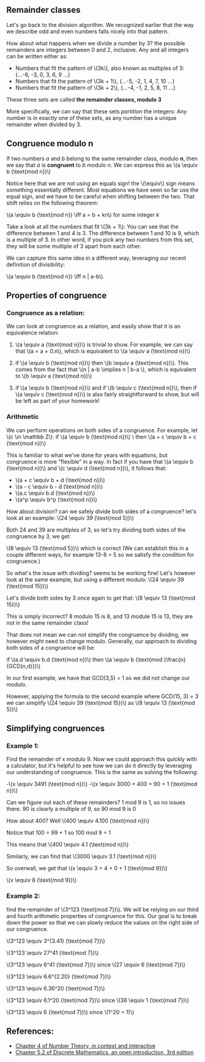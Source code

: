 ## Remainder classes

Let's go back to the division algorithm. We recognized earlier that the way we describe odd and even numbers falls nicely into that pattern.

How about what happens when we divide a number by 3? the possible remainders are integers between 0 and 2, inclusive. Any and all integers can be written either as:

- Numbers that fit the pattern of \\(3k\\), also known as multiples of 3:  {...-6, -3, 0, 3, 6, 9 ...}
- Numbers that fit the pattern of \\(3k + 1\\), {...-5, -2, 1, 4, 7, 10 ...}
- Numbers that fit the pattern of \\(3k + 2\\), {...-4, -1, 2, 5, 8, 11 ...}

These three sets are called **the remainder classes, modulo 3**

More specifically, we can say that these sets *partition* the integers: Any number is in exactly one of these sets, as any number has a unique remainder when divided by 3.

## Congruence modulo n

If two numbers *a* and *b* belong to the same remainder class, modulo **n**, then we say that *a* is **congruent** to *b* modulo *n*. We can express this as \\(a \equiv b (\text{mod n})\\)

Notice here that we are not using an equals sign! the \\(\equiv\\) sign means something essentially different. Most equations we have seen so far use the equal sign, and we have to be careful when shifting between the two. That shift relies on the following theorem:

\\(a \equiv b (\text{mod n}) \iff a = b + kn\\) for some integer *k*

Take a look at all the numbers that fit \\(3k + 1\\): You can see that the difference between 1 and 4 is 3. The difference between 1 and 10 is 9, which is a multiple of 3. In other word, if you pick any two numbers from this set, they will be some multiple of 3 apart from each other.

We can capture this same idea in a different way, leveraging our recent definition of divisibility:

\\(a \equiv b (\text{mod n}) \iff n | a-b\\). 


## Properties of congruence

### Congruence as a relation:
We can look at congruence as a relation, and easily show that it is an equivalence relation:

1. \\(a \equiv a (\text{mod n})\\) is trivial to show. For example, we can say that \\(a = a + 0.n\\), which is equivalent to \\(a \equiv a (\text{mod n})\\)

2. if \\(a \equiv b (\text{mod n})\\) then \\(b \equiv a (\text{mod n})\\). This comes from the fact that \\(n | a-b \implies n | b-a \\), which is equivalent to \\(b \equiv a (\text{mod n})\\)

3. if \\(a \equiv b (\text{mod n})\\) and if \\(b \equiv c (\text{mod n})\\), then if \\(a \equiv c (\text{mod n})\\) is also fairly straightforward to show, but will be left as part of your homework!

### Arithmetic

We can perform operations on both sides of a congruence. For example, let \\(c \in \mathbb Z\\): if \\(a \equiv b (\text{mod n})\\) \\ then \\(a + c \equiv b + c (\text{mod n})\\)

This is familiar to what we've done for years with equations, but congruence is more "flexible" in a way. In fact if you have that \\(a \equiv b (\text{mod n})\\) and \\(c \equiv d (\text{mod n})\\), it follows that:

- \\(a + c \equiv b + d (\text{mod n})\\)
- \\(a - c \equiv b - d (\text{mod n})\\)
- \\(a.c \equiv b.d (\text{mod n})\\)
- \\(a^p \equiv b^p (\text{mod n})\\)

How about division? can we safely divide both sides of a congruence? let's look at an example: \\(24 \equiv 39 (\text{mod 5})\\) 

Both 24 and 39 are multiples of 3, so let's try dividing both sides of the congruence by 3, we get:

\\(8 \equiv 13 (\text{mod 5})\\) which is correct (We can establish this in a couple different ways, for example 13-8 = 5 so we satisfy the condition for congruence.)

So what's the issue with dividing? seems to be working fine! Let's however look at the same example, but using a different modulo: \\(24 \equiv 39 (\text{mod 15})\\)

Let's divide both sides by 3 once again to get that: \\(8 \equiv 13 (\text{mod 15})\\) 

This is simply incorrect? 8 modulo 15 is 8, and 13 module 15 is 13, they are not in the same remainder class!

That does not mean we can not simplify the congruence by dividing, we however *might* need to change modulo. Generally, our approach to dividing both sides of a congruence will be:

if \\(a.d \equiv b.d (\text{mod n})\\) then \\(a \equiv b (\text{mod }\frac{n}{GCD(n,d)})\\)

In our first example, we have that GCD(3,5) = 1 so we did not change our modulo. 

However, applying the formula to the second example where GCD(15, 3) = 3 we can simplify \\(24 \equiv 39 (\text{mod 15})\\) as \\(8 \equiv 13 (\text{mod 5})\\)

## Simplifying congruences

### Example 1:
Find the remainder of x modulo 9. Now we could approach this quickly with a calculator, but it's helpful to see how we can do it directly by leveraging our understanding of congruence. This is the same as solving the following:

-\\(x \equiv 3491 (\text{mod n})\\)
-\\(x \equiv 3000 + 400 + 90 + 1 (\text{mod n})\\)

Can we figure out each of these remainders? 1 mod 9 is 1, so no issues there. 90 is clearly a multiple of 9, so 90 mod 9 is 0

How about 400? Well \\(400 \equiv 4.100 (\text{mod n})\\)

Notice that 100 = 99 + 1 so 100 mod 9 = 1

This means that \\(400 \equiv 4.1 (\text{mod n})\\)

Similarly, we can find that \\(3000 \equiv 3.1 (\text{mod n})\\)

So overwall, we get that \\(x \equiv 3 + 4 + 0 + 1 (\text{mod 9})\\)

\\(x \equiv 8 (\text{mod 9})\\)
### Example 2:
find the remainder of \\(3^123 (\text{mod 7})\\). We will be relying on our third and fourth arithmetic properties of congruence for this. Our goal is to break down the power so that we can slowly reduce the values on the right side of our congruence. 

\\(3^123 \equiv 3^{3.41} (\text{mod 7})\\)

\\(3^123 \equiv 27^41 (\text{mod 7})\\)

\\(3^123 \equiv 6^41 (\text{mod 7})\\) since \\(27 \equiv 6 (\text{mod 7})\\)

\\(3^123 \equiv 6.6^{2.20} (\text{mod 7})\\)

\\(3^123 \equiv 6.36^20 (\text{mod 7})\\)

\\(3^123 \equiv 6.1^20 (\text{mod 7})\\) since \\(36 \equiv 1 (\text{mod 7})\\)

\\(3^123 \equiv 6 (\text{mod 7})\\) since \\(1^20 = 1)\\)

## References:

- [Chapter 4 of Number Theory, in context and interactive](https://math.gordon.edu/ntic/ntic/section-div-alg.html)
- [Chapter 5.2 of Discrete Mathematics, an open introduction, 3rd edition](https://discrete.openmathbooks.org/dmoi3/sec_addtops-numbth.html)